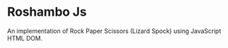 # Roshambo Js 

An implementation of Rock Paper Scissors (Lizard Spock) using JavaScript HTML DOM.

